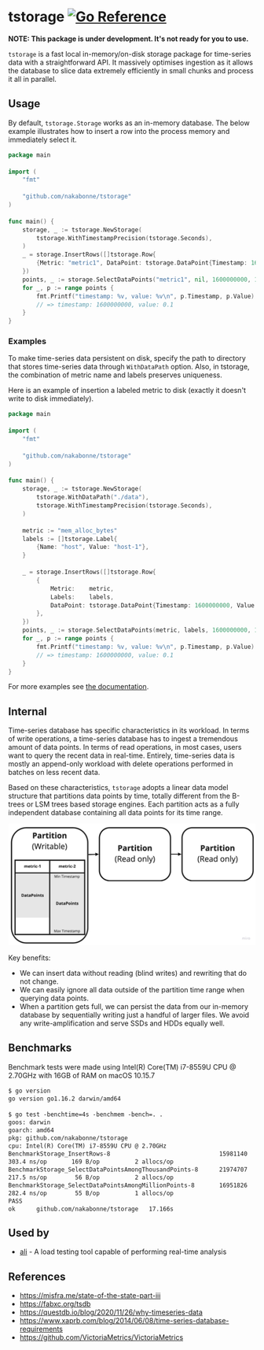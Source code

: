 # tstorage [![Go Reference](https://pkg.go.dev/badge/mod/github.com/nakabonne/tstorage.svg)](https://pkg.go.dev/mod/github.com/nakabonne/tstorage)

**NOTE: This package is under development. It's not ready for you to use.**

`tstorage` is a fast local in-memory/on-disk storage package for time-series data with a straightforward API.
It massively optimises ingestion as it allows the database to slice data extremely efficiently in small chunks and process it all in parallel.

## Usage
By default, `tstorage.Storage` works as an in-memory database.
The below example illustrates how to insert a row into the process memory and immediately select it.

```go
package main

import (
	"fmt"

	"github.com/nakabonne/tstorage"
)

func main() {
	storage, _ := tstorage.NewStorage(
		tstorage.WithTimestampPrecision(tstorage.Seconds),
	)
	_ = storage.InsertRows([]tstorage.Row{
		{Metric: "metric1", DataPoint: tstorage.DataPoint{Timestamp: 1600000000, Value: 0.1}},
	})
	points, _ := storage.SelectDataPoints("metric1", nil, 1600000000, 1600000001)
	for _, p := range points {
		fmt.Printf("timestamp: %v, value: %v\n", p.Timestamp, p.Value)
		// => timestamp: 1600000000, value: 0.1
	}
}
```

### Examples
To make time-series data persistent on disk, specify the path to directory that stores time-series data through `WithDataPath` option.
Also, in tstorage, the combination of metric name and labels preserves uniqueness.

Here is an example of insertion a labeled metric to disk (exactly it doesn't write to disk immediately).

```go
package main

import (
	"fmt"

	"github.com/nakabonne/tstorage"
)

func main() {
	storage, _ := tstorage.NewStorage(
		tstorage.WithDataPath("./data"),
		tstorage.WithTimestampPrecision(tstorage.Seconds),
	)

	metric := "mem_alloc_bytes"
	labels := []tstorage.Label{
		{Name: "host", Value: "host-1"},
	}

	_ = storage.InsertRows([]tstorage.Row{
		{
			Metric:    metric,
			Labels:    labels,
			DataPoint: tstorage.DataPoint{Timestamp: 1600000000, Value: 0.1},
		},
	})
	points, _ := storage.SelectDataPoints(metric, labels, 1600000000, 1600000001)
	for _, p := range points {
		fmt.Printf("timestamp: %v, value: %v\n", p.Timestamp, p.Value)
		// => timestamp: 1600000000, value: 0.1
	}
}
```

<!-- TODO: Add an example for partition duration with description about partition-->


For more examples see [the documentation](https://pkg.go.dev/github.com/nakabonne/tstorage#pkg-examples).

## Internal
Time-series database has specific characteristics in its workload.
In terms of write operations, a time-series database has to ingest a tremendous amount of data points.
In terms of read operations, in most cases, users want to query the recent data in real-time.
Entirely, time-series data is mostly an append-only workload with delete operations performed in batches on less recent data.

Based on these characteristics, `tstorage` adopts a linear data model structure that partitions data points by time, totally different from the B-trees or LSM trees based storage engines.
Each partition acts as a fully independent database containing all data points for its time range.

![Screenshot](architecture.jpg)

Key benefits:
- We can insert data without reading (blind writes) and rewriting that do not change.
- We can easily ignore all data outside of the partition time range when querying data points.
- When a partition gets full, we can persist the data from our in-memory database by sequentially writing just a handful of larger files. We avoid any write-amplification and serve SSDs and HDDs equally well.

## Benchmarks
Benchmark tests were made using Intel(R) Core(TM) i7-8559U CPU @ 2.70GHz with 16GB of RAM on macOS 10.15.7

```
$ go version
go version go1.16.2 darwin/amd64

$ go test -benchtime=4s -benchmem -bench=. .
goos: darwin
goarch: amd64
pkg: github.com/nakabonne/tstorage
cpu: Intel(R) Core(TM) i7-8559U CPU @ 2.70GHz
BenchmarkStorage_InsertRows-8                            	15981140	       303.4 ns/op	     169 B/op	       2 allocs/op
BenchmarkStorage_SelectDataPointsAmongThousandPoints-8   	21974707	       217.5 ns/op	      56 B/op	       2 allocs/op
BenchmarkStorage_SelectDataPointsAmongMillionPoints-8    	16951826	       282.4 ns/op	      55 B/op	       1 allocs/op
PASS
ok  	github.com/nakabonne/tstorage	17.166s
```

## Used by
- [ali](https://github.com/nakabonne/ali) - A load testing tool capable of performing real-time analysis

## References
- https://misfra.me/state-of-the-state-part-iii
- https://fabxc.org/tsdb
- https://questdb.io/blog/2020/11/26/why-timeseries-data
- https://www.xaprb.com/blog/2014/06/08/time-series-database-requirements
- https://github.com/VictoriaMetrics/VictoriaMetrics
